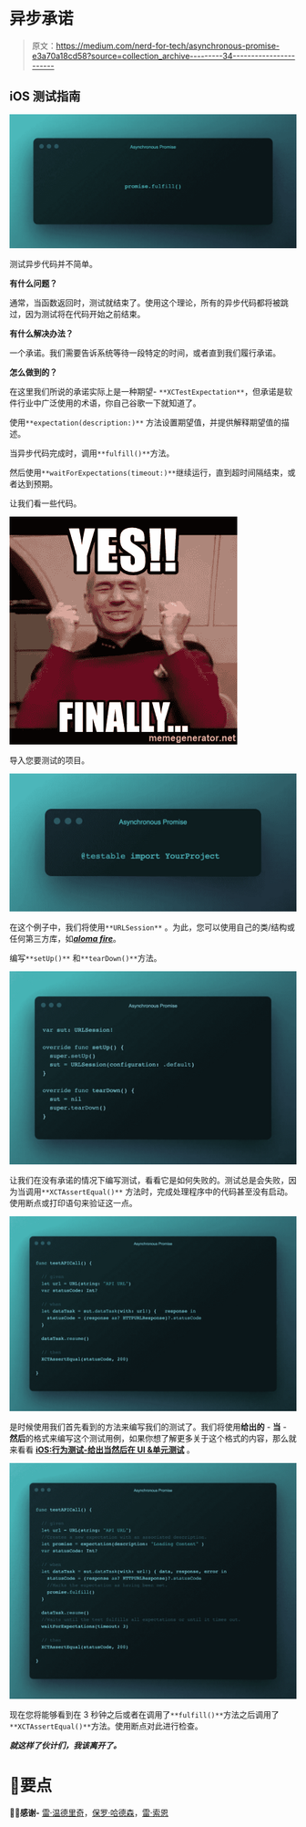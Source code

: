 # 异步承诺

> 原文：<https://medium.com/nerd-for-tech/asynchronous-promise-e3a70a18cd58?source=collection_archive---------34----------------------->

## iOS 测试指南

![](img/fc0fcc7a0cec1281645c614cee6777cd.png)

测试异步代码并不简单。

**有什么问题？**

通常，当函数返回时，测试就结束了。使用这个理论，所有的异步代码都将被跳过，因为测试将在代码开始之前结束。

**有什么解决办法？**

一个承诺。我们需要告诉系统等待一段特定的时间，或者直到我们履行承诺。

**怎么做到的？**

在这里我们所说的承诺实际上是一种期望- `**XCTestExpectation**`，但承诺是软件行业中广泛使用的术语，你自己谷歌一下就知道了。

使用`**expectation(description:)**` 方法设置期望值，并提供解释期望值的描述。

当异步代码完成时，调用`**fulfill()**`方法。

然后使用`**waitForExpectations(timeout:)**`继续运行，直到超时间隔结束，或者达到预期。

让我们看一些代码。

![](img/4bf0be4dfbd1e7e56e646f41167cc2f2.png)

导入您要测试的项目。

![](img/278bdc0304ee66356cb1681386cf5158.png)

在这个例子中，我们将使用`**URLSession**` 。为此，您可以使用自己的类/结构或任何第三方库，如[***aloma fire***](https://github.com/Alamofire/Alamofire)。

编写`**setUp()**` 和`**tearDown()**`方法。

![](img/92858c289c56eef6394f5b9ac9fc84ec.png)

让我们在没有承诺的情况下编写测试，看看它是如何失败的。测试总是会失败，因为当调用`**XCTAssertEqual()**` 方法时，完成处理程序中的代码甚至没有启动。使用断点或打印语句来验证这一点。

![](img/b2c4e95592b9c4a576b2dafd9f3a1bf9.png)

是时候使用我们首先看到的方法来编写我们的测试了。我们将使用**给出的** - **当** - **然后**的格式来编写这个测试用例，如果你想了解更多关于这个格式的内容，那么就来看看 [**iOS:行为测试-给出当然后在 UI &单元测试**](/nerd-for-tech/ios-behavioural-testing-given-when-then-in-ui-unit-testing-part-1-41e3eff8811b) 。

![](img/26f9354ba1bdf38fe76dd69386653fe9.png)

现在您将能够看到在 3 秒钟之后或者在调用了`**fulfill()**`方法之后调用了`**XCTAssertEqual()**`方法。使用断点对此进行检查。

***就这样了伙计们，我该离开了。***

# 👾要点

**🙏🏽感谢-** [雷·温德里奇](https://www.raywenderlich.com)，[保罗·哈德森](https://www.hackingwithswift.com)，[雷·索恩](https://ray.so)